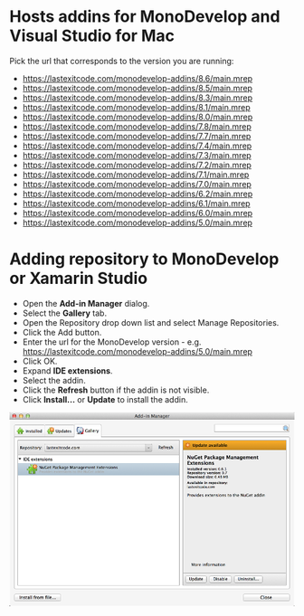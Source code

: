 # Hosts addins for MonoDevelop and Visual Studio for Mac

Pick the url that corresponds to the version you are running:

  - https://lastexitcode.com/monodevelop-addins/8.6/main.mrep
  - https://lastexitcode.com/monodevelop-addins/8.5/main.mrep
  - https://lastexitcode.com/monodevelop-addins/8.3/main.mrep
  - https://lastexitcode.com/monodevelop-addins/8.1/main.mrep
  - https://lastexitcode.com/monodevelop-addins/8.0/main.mrep
  - https://lastexitcode.com/monodevelop-addins/7.8/main.mrep
  - https://lastexitcode.com/monodevelop-addins/7.7/main.mrep
  - https://lastexitcode.com/monodevelop-addins/7.4/main.mrep
  - https://lastexitcode.com/monodevelop-addins/7.3/main.mrep
  - https://lastexitcode.com/monodevelop-addins/7.2/main.mrep
  - https://lastexitcode.com/monodevelop-addins/7.1/main.mrep
  - https://lastexitcode.com/monodevelop-addins/7.0/main.mrep
  - https://lastexitcode.com/monodevelop-addins/6.2/main.mrep
  - https://lastexitcode.com/monodevelop-addins/6.1/main.mrep
  - https://lastexitcode.com/monodevelop-addins/6.0/main.mrep
  - https://lastexitcode.com/monodevelop-addins/5.0/main.mrep

# Adding repository to MonoDevelop or Xamarin Studio

 * Open the **Add-in Manager** dialog.
 * Select the **Gallery** tab.
 * Open the Repository drop down list and select Manage Repositories.
 * Click the Add button.
 * Enter the url for the MonoDevelop version - e.g. https://lastexitcode.com/monodevelop-addins/5.0/main.mrep
 * Click OK.
 * Expand **IDE extensions**.
 * Select the addin.
 * Click the **Refresh** button if the addin is not visible.
 * Click **Install...** or **Update** to install the addin.

![NuGet package management extension addin in the addin manager dialog](images/AddinManagerNuGetExtensionsAddin.png)
